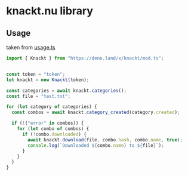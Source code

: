 # knackt.nu library

## **Usage**
taken from [usage.ts](https://github.com/BlazeWasHere/knackt-nu-deno/blob/main/usage.ts)

```js
import { Knackt } from "https://deno.land/x/knackt/mod.ts";


const token = "token";
let knackt = new Knackt(token);

const categories = await knackt.categories();
const file = "test.txt";

for (let category of categories) {
  const combos = await knackt.category_created(category.created);

  if (!("error" in combos)) {
    for (let combo of combos) {
      if (!combo.downloaded) {
        await knackt.download(file, combo.hash, combo.name, true);
        console.log(`Downloaded ${combo.name} to ${file}`);
      }
    }
  }
}
```